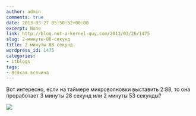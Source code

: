 ```yaml
---
author: admin
comments: true
date: 2013-03-27 05:50:52+00:00
excerpt: None
link: http://blog.not-a-kernel-guy.com/2013/03/26/1475
slug: 2-минуты-88-секунд
title: 2 минуты 88 секунд.
wordpress_id: 1475
categories:
- itblogs
tags:
- Всякая всячина
---
```


Вот интересно, если на таймере микроволновки выставить 2:88, то она проработает 3 минуты 28 секунд или 2 минуты 53 секунды? 

[![](http://blog.not-a-kernel-guy.com/wp-content/uploads/2013/03/IMG_20130324_190144-300x164.jpg)](http://blog.not-a-kernel-guy.com/wp-content/uploads/2013/03/IMG_20130324_190144.jpg)
